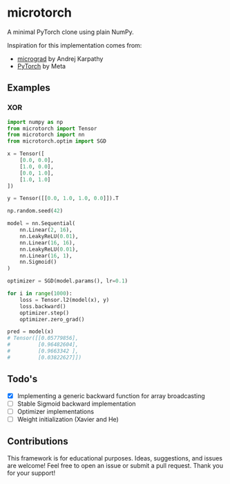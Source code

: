 # microtorch
A minimal PyTorch clone using plain NumPy. 

Inspiration for this implementation comes from:
- [micrograd](https://github.com/karpathy/micrograd) by Andrej Karpathy
- [PyTorch](https://pytorch.org/) by Meta

## Examples

### XOR
~~~Python
import numpy as np
from microtorch import Tensor
from microtorch import nn
from microtorch.optim import SGD

x = Tensor([
    [0.0, 0.0],
    [1.0, 0.0],
    [0.0, 1.0],
    [1.0, 1.0]
])

y = Tensor([[0.0, 1.0, 1.0, 0.0]]).T

np.random.seed(42)

model = nn.Sequential(
    nn.Linear(2, 16),
    nn.LeakyReLU(0.01),
    nn.Linear(16, 16),
    nn.LeakyReLU(0.01),
    nn.Linear(16, 1),
    nn.Sigmoid()
)

optimizer = SGD(model.params(), lr=0.1)

for i in range(1000):
    loss = Tensor.l2(model(x), y)
    loss.backward()
    optimizer.step()
    optimizer.zero_grad()

pred = model(x)
# Tensor([[0.05779856],
#         [0.96482604],
#         [0.9663342 ],
#         [0.03822627]])
~~~

## Todo's
- [x] Implementing a generic backward function for array broadcasting
- [ ] Stable Sigmoid backward implementation
- [ ] Optimizer implementations
- [ ] Weight initialization (Xavier and He)

## Contributions
This framework is for educational purposes.
Ideas, suggestions, and issues are welcome! 
Feel free to open an issue or submit a pull request.
Thank you for your support!
